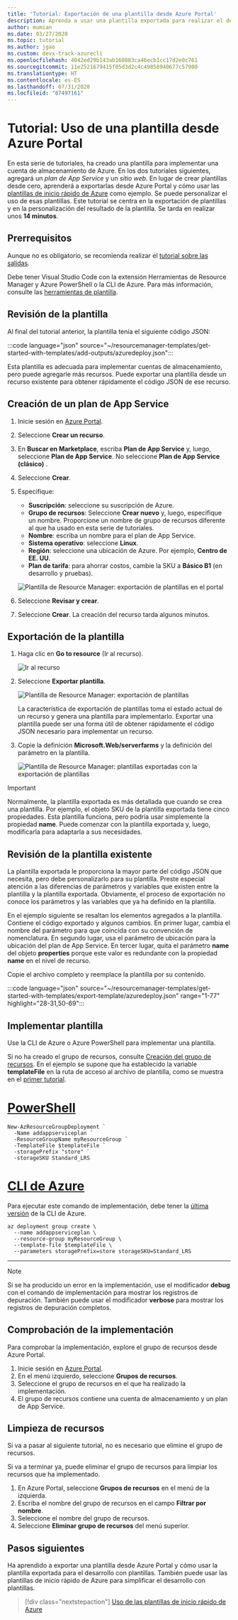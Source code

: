 ```yaml
---
title: 'Tutorial: Exportación de una plantilla desde Azure Portal'
description: Aprenda a usar una plantilla exportada para realizar el desarrollo mediante plantillas.
author: mumian
ms.date: 03/27/2020
ms.topic: tutorial
ms.author: jgao
ms.custom: devx-track-azurecli
ms.openlocfilehash: 4042ed29b143ab160883ca46ecb1cc17d2e0c761
ms.sourcegitcommit: 11e2521679415f05d3d2c4c49858940677c57900
ms.translationtype: HT
ms.contentlocale: es-ES
ms.lasthandoff: 07/31/2020
ms.locfileid: "87497161"
---
```

# <a name="tutorial-use-exported-template-from-the-azure-portal"></a>Tutorial: Uso de una plantilla desde Azure Portal

En esta serie de tutoriales, ha creado una plantilla para implementar una cuenta de almacenamiento de Azure. En los dos tutoriales siguientes, agregará un *plan de App Service* y un *sitio web*. En lugar de crear plantillas desde cero, aprenderá a exportarlas desde Azure Portal y cómo usar las [plantillas de inicio rápido de Azure](https://azure.microsoft.com/resources/templates/) como ejemplo. Se puede personalizar el uso de esas plantillas. Este tutorial se centra en la exportación de plantillas y en la personalización del resultado de la plantilla. Se tarda en realizar unos **14 minutos**.

## <a name="prerequisites"></a>Prerrequisitos

Aunque no es obligatorio, se recomienda realizar el [tutorial sobre las salidas](template-tutorial-add-outputs.md).

Debe tener Visual Studio Code con la extensión Herramientas de Resource Manager y Azure PowerShell o la CLI de Azure. Para más información, consulte las [herramientas de plantilla](template-tutorial-create-first-template.md#get-tools).

## <a name="review-template"></a>Revisión de la plantilla

Al final del tutorial anterior, la plantilla tenía el siguiente código JSON:

:::code language="json" source="~/resourcemanager-templates/get-started-with-templates/add-outputs/azuredeploy.json":::

Esta plantilla es adecuada para implementar cuentas de almacenamiento, pero puede agregarle más recursos. Puede exportar una plantilla desde un recurso existente para obtener rápidamente el código JSON de ese recurso.

## <a name="create-app-service-plan"></a>Creación de un plan de App Service

1. Inicie sesión en [Azure Portal](https://portal.azure.com).
1. Seleccione **Crear un recurso**.
1. En **Buscar en Marketplace**, escriba **Plan de App Service** y, luego, seleccione **Plan de App Service**.  No seleccione **Plan de App Service (clásico)** .
1. Seleccione **Crear**.
1. Especifique:

    - **Suscripción**: seleccione su suscripción de Azure.
    - **Grupo de recursos**: Seleccione **Crear nuevo** y, luego, especifique un nombre. Proporcione un nombre de grupo de recursos diferente al que ha usado en esta serie de tutoriales.
    - **Nombre**: escriba un nombre para el plan de App Service.
    - **Sistema operativo**: seleccione **Linux**.
    - **Región**: seleccione una ubicación de Azure. Por ejemplo, **Centro de EE. UU**.
    - **Plan de tarifa**: para ahorrar costos, cambie la SKU a **Básico B1** (en desarrollo y pruebas).

    ![Plantilla de Resource Manager: exportación de plantillas en el portal](./media/template-tutorial-export-template/resource-manager-template-export.png)
1. Seleccione **Revisar y crear**.
1. Seleccione **Crear**. La creación del recurso tarda algunos minutos.

## <a name="export-template"></a>Exportación de la plantilla

1. Haga clic en **Go to resource** (Ir al recurso).

    ![Ir al recurso](./media/template-tutorial-export-template/resource-manager-template-export-go-to-resource.png)

1. Seleccione **Exportar plantilla**.

    ![Plantilla de Resource Manager: exportación de plantillas](./media/template-tutorial-export-template/resource-manager-template-export-template.png)

   La característica de exportación de plantillas toma el estado actual de un recurso y genera una plantilla para implementarlo. Exportar una plantilla puede ser una forma útil de obtener rápidamente el código JSON necesario para implementar un recurso.

1. Copie la definición **Microsoft.Web/serverfarms** y la definición del parámetro en la plantilla.

    ![Plantilla de Resource Manager: plantillas exportadas con la exportación de plantillas](./media/template-tutorial-export-template/resource-manager-template-exported-template.png)

> [!IMPORTANT]
> Normalmente, la plantilla exportada es más detallada que cuando se crea una plantilla. Por ejemplo, el objeto SKU de la plantilla exportada tiene cinco propiedades. Esta plantilla funciona, pero podría usar simplemente la propiedad **name**. Puede comenzar con la plantilla exportada y, luego, modificarla para adaptarla a sus necesidades.

## <a name="revise-existing-template"></a>Revisión de la plantilla existente

La plantilla exportada le proporciona la mayor parte del código JSON que necesita, pero debe personalizarlo para su plantilla. Preste especial atención a las diferencias de parámetros y variables que existen entre la plantilla y la plantilla exportada. Obviamente, el proceso de exportación no conoce los parámetros y las variables que ya ha definido en la plantilla.

En el ejemplo siguiente se resaltan los elementos agregados a la plantilla. Contiene el código exportado y algunos cambios. En primer lugar, cambia el nombre del parámetro para que coincida con su convención de nomenclatura. En segundo lugar, usa el parámetro de ubicación para la ubicación del plan de App Service. En tercer lugar, quita el parámetro **name** del objeto **properties** porque este valor es redundante con la propiedad **name** en el nivel de recurso.

Copie el archivo completo y reemplace la plantilla por su contenido.

:::code language="json" source="~/resourcemanager-templates/get-started-with-templates/export-template/azuredeploy.json" range="1-77" highlight="28-31,50-69":::

## <a name="deploy-template"></a>Implementar plantilla

Use la CLI de Azure o Azure PowerShell para implementar una plantilla.

Si no ha creado el grupo de recursos, consulte [Creación del grupo de recursos](template-tutorial-create-first-template.md#create-resource-group). En el ejemplo se supone que ha establecido la variable **templateFile** en la ruta de acceso al archivo de plantilla, como se muestra en el [primer tutorial](template-tutorial-create-first-template.md#deploy-template).

# <a name="powershell"></a>[PowerShell](#tab/azure-powershell)

```azurepowershell
New-AzResourceGroupDeployment `
  -Name addappserviceplan `
  -ResourceGroupName myResourceGroup `
  -TemplateFile $templateFile `
  -storagePrefix "store" `
  -storageSKU Standard_LRS
```

# <a name="azure-cli"></a>[CLI de Azure](#tab/azure-cli)

Para ejecutar este comando de implementación, debe tener la [última versión](/cli/azure/install-azure-cli) de la CLI de Azure.

```azurecli
az deployment group create \
  --name addappserviceplan \
  --resource-group myResourceGroup \
  --template-file $templateFile \
  --parameters storagePrefix=store storageSKU=Standard_LRS
```

---

> [!NOTE]
> Si se ha producido un error en la implementación, use el modificador **debug** con el comando de implementación para mostrar los registros de depuración.  También puede usar el modificador **verbose** para mostrar los registros de depuración completos.

## <a name="verify-deployment"></a>Comprobación de la implementación

Para comprobar la implementación, explore el grupo de recursos desde Azure Portal.

1. Inicie sesión en [Azure Portal](https://portal.azure.com).
1. En el menú izquierdo, seleccione **Grupos de recursos**.
1. Seleccione el grupo de recursos en el que ha realizado la implementación.
1. El grupo de recursos contiene una cuenta de almacenamiento y un plan de App Service.

## <a name="clean-up-resources"></a>Limpieza de recursos

Si va a pasar al siguiente tutorial, no es necesario que elimine el grupo de recursos.

Si va a terminar ya, puede eliminar el grupo de recursos para limpiar los recursos que ha implementado.

1. En Azure Portal, seleccione **Grupos de recursos** en el menú de la izquierda.
2. Escriba el nombre del grupo de recursos en el campo **Filtrar por nombre**.
3. Seleccione el nombre del grupo de recursos.
4. Seleccione **Eliminar grupo de recursos** del menú superior.

## <a name="next-steps"></a>Pasos siguientes

Ha aprendido a exportar una plantilla desde Azure Portal y cómo usar la plantilla exportada para el desarrollo con plantillas. También puede usar las plantillas de inicio rápido de Azure para simplificar el desarrollo con plantillas.

> [!div class="nextstepaction"]
> [Uso de las plantillas de inicio rápido de Azure](template-tutorial-quickstart-template.md)
